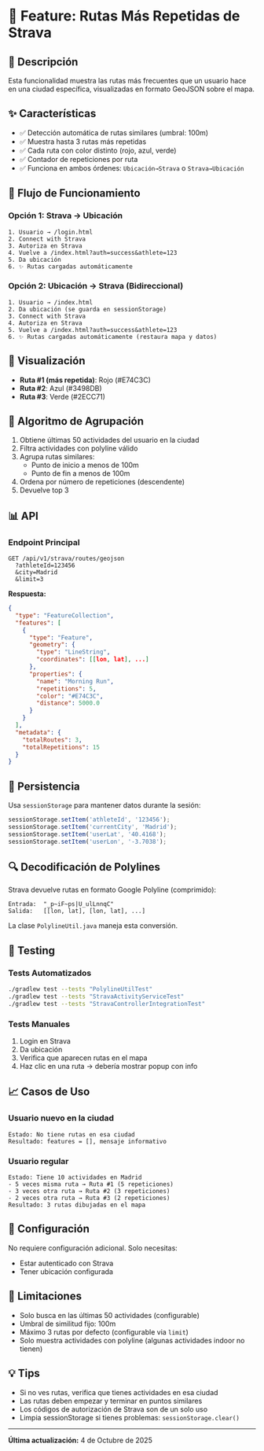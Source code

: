 # 🏃 Feature: Rutas Más Repetidas de Strava

## 📝 Descripción

Esta funcionalidad muestra las rutas más frecuentes que un usuario hace en una ciudad específica, visualizadas en formato GeoJSON sobre el mapa.

## ✨ Características

- ✅ Detección automática de rutas similares (umbral: 100m)
- ✅ Muestra hasta 3 rutas más repetidas
- ✅ Cada ruta con color distinto (rojo, azul, verde)
- ✅ Contador de repeticiones por ruta
- ✅ Funciona en ambos órdenes: `Ubicación→Strava` o `Strava→Ubicación`

## 🔄 Flujo de Funcionamiento

### Opción 1: Strava → Ubicación

```
1. Usuario → /login.html
2. Connect with Strava
3. Autoriza en Strava
4. Vuelve a /index.html?auth=success&athlete=123
5. Da ubicación
6. ✨ Rutas cargadas automáticamente
```

### Opción 2: Ubicación → Strava (Bidireccional)

```
1. Usuario → /index.html
2. Da ubicación (se guarda en sessionStorage)
3. Connect with Strava
4. Autoriza en Strava
5. Vuelve a /index.html?auth=success&athlete=123
6. ✨ Rutas cargadas automáticamente (restaura mapa y datos)
```

## 🎨 Visualización

- **Ruta #1 (más repetida)**: Rojo (#E74C3C)
- **Ruta #2**: Azul (#3498DB)
- **Ruta #3**: Verde (#2ECC71)

## 🔧 Algoritmo de Agrupación

1. Obtiene últimas 50 actividades del usuario en la ciudad
2. Filtra actividades con polyline válido
3. Agrupa rutas similares:
   - Punto de inicio a menos de 100m
   - Punto de fin a menos de 100m
4. Ordena por número de repeticiones (descendente)
5. Devuelve top 3

## 📊 API

### Endpoint Principal

```
GET /api/v1/strava/routes/geojson
  ?athleteId=123456
  &city=Madrid
  &limit=3
```

**Respuesta:**
```json
{
  "type": "FeatureCollection",
  "features": [
    {
      "type": "Feature",
      "geometry": {
        "type": "LineString",
        "coordinates": [[lon, lat], ...]
      },
      "properties": {
        "name": "Morning Run",
        "repetitions": 5,
        "color": "#E74C3C",
        "distance": 5000.0
      }
    }
  ],
  "metadata": {
    "totalRoutes": 3,
    "totalRepetitions": 15
  }
}
```

## 💾 Persistencia

Usa `sessionStorage` para mantener datos durante la sesión:

```javascript
sessionStorage.setItem('athleteId', '123456');
sessionStorage.setItem('currentCity', 'Madrid');
sessionStorage.setItem('userLat', '40.4168');
sessionStorage.setItem('userLon', '-3.7038');
```

## 🔍 Decodificación de Polylines

Strava devuelve rutas en formato Google Polyline (comprimido):

```
Entrada:  "_p~iF~ps|U_ulLnnqC"
Salida:   [[lon, lat], [lon, lat], ...]
```

La clase `PolylineUtil.java` maneja esta conversión.

## 🧪 Testing

### Tests Automatizados

```bash
./gradlew test --tests "PolylineUtilTest"
./gradlew test --tests "StravaActivityServiceTest"
./gradlew test --tests "StravaControllerIntegrationTest"
```

### Tests Manuales

1. Login en Strava
2. Da ubicación
3. Verifica que aparecen rutas en el mapa
4. Haz clic en una ruta → debería mostrar popup con info

## 📈 Casos de Uso

### Usuario nuevo en la ciudad
```
Estado: No tiene rutas en esa ciudad
Resultado: features = [], mensaje informativo
```

### Usuario regular
```
Estado: Tiene 10 actividades en Madrid
- 5 veces misma ruta → Ruta #1 (5 repeticiones)
- 3 veces otra ruta → Ruta #2 (3 repeticiones)
- 2 veces otra ruta → Ruta #3 (2 repeticiones)
Resultado: 3 rutas dibujadas en el mapa
```

## 🔧 Configuración

No requiere configuración adicional. Solo necesitas:
- Estar autenticado con Strava
- Tener ubicación configurada

## 🎯 Limitaciones

- Solo busca en las últimas 50 actividades (configurable)
- Umbral de similitud fijo: 100m
- Máximo 3 rutas por defecto (configurable via `limit`)
- Solo muestra actividades con polyline (algunas actividades indoor no tienen)

## 💡 Tips

- Si no ves rutas, verifica que tienes actividades en esa ciudad
- Las rutas deben empezar y terminar en puntos similares
- Los códigos de autorización de Strava son de un solo uso
- Limpia sessionStorage si tienes problemas: `sessionStorage.clear()`

---

**Última actualización:** 4 de Octubre de 2025

